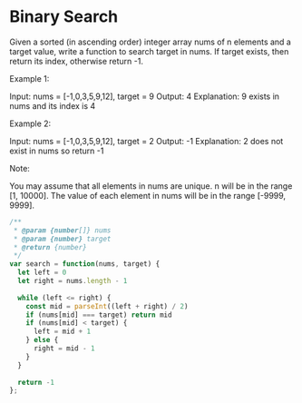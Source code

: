 # Binary Search

Given a sorted (in ascending order) integer array nums of n elements and a target value, write a function to search target in nums. If target exists, then return its index, otherwise return -1.


Example 1:

Input: nums = [-1,0,3,5,9,12], target = 9
Output: 4
Explanation: 9 exists in nums and its index is 4

Example 2:

Input: nums = [-1,0,3,5,9,12], target = 2
Output: -1
Explanation: 2 does not exist in nums so return -1
 

Note:

You may assume that all elements in nums are unique.
n will be in the range [1, 10000].
The value of each element in nums will be in the range [-9999, 9999].


```JavaScript
/**
 * @param {number[]} nums
 * @param {number} target
 * @return {number}
 */
var search = function(nums, target) {
  let left = 0
  let right = nums.length - 1
  
  while (left <= right) {
    const mid = parseInt((left + right) / 2)
    if (nums[mid] === target) return mid
    if (nums[mid] < target) {
      left = mid + 1
    } else {
      right = mid - 1
    }
  }
    
  return -1
};
```